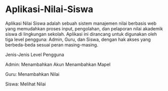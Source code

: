 # Aplikasi-Nilai-Siswa
Aplikasi Nilai Siswa adalah sebuah sistem manajemen nilai berbasis web yang memudahkan proses input, pengolahan, dan pelaporan nilai akademik siswa di lingkungan sekolah. Aplikasi ini dirancang untuk digunakan oleh tiga level pengguna: Admin, Guru, dan Siswa, dengan hak akses yang berbeda-beda sesuai peran masing-masing.


Jenis-Jenis Level Pengguna

Admin:
Menambahkan Akun
Menambahkan Mapel

Guru:
Menambahkan Nilai

Siswa:
Melihat Nilai
